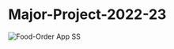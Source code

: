 # Major-Project-2022-23
<img src="https://github.com/vaibhavkapase1302/Major-Project-2022-23-Food-Master/blob/main/Food-Order%20App%20SS.jpeg" alt="Food-Order App SS">
